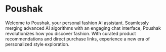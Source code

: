 # Poushak

Welcome to Poushak, your personal fashion AI assistant. Seamlessly merging advanced AI algorithms with an engaging chat interface, Poushak revolutionizes how you discover fashion. With curated product recommendations and direct purchase links, experience a new era of personalized style exploration.

